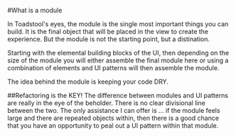 #What is a module

In Toadstool's eyes, the module is the single most important things you can build. It is the final object that will be placed in the view to create the experience. But the module is not the starting point, but a distination. 

Starting with the elemental building blocks of the UI, then depending on the size of the module you will either assemble the final module here or using a combination of elements and UI patterns will then assemble the module. 

The idea behind the module is keeping your code DRY. 

##Refactoring is the KEY! 
The difference between modules and UI patterns are really in the eye of the beholder. There is no clear divisional line between the two. The only assistance I can offer is ... if the module feels large and there are repeated objects within, then there is a good chance that you have an opportunity to peal out a UI pattern within that module. 